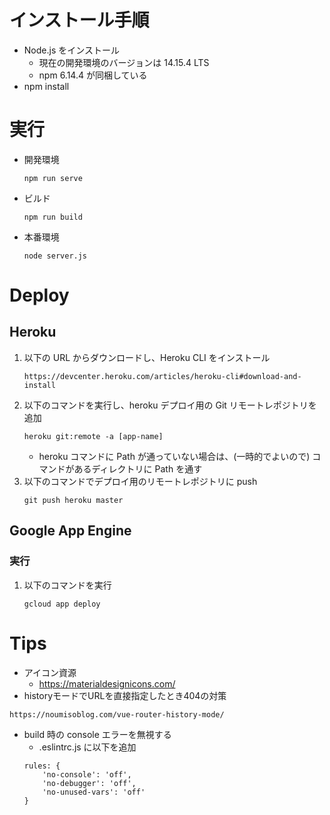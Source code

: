 # インストール手順
- Node.js をインストール
    - 現在の開発環境のバージョンは 14.15.4 LTS
    - npm 6.14.4 が同梱している
- npm install

# 実行
- 開発環境
    ```
    npm run serve
    ```
- ビルド
    ```
    npm run build
    ```
- 本番環境
    ```
    node server.js
    ```

# Deploy
## Heroku
1. 以下の URL からダウンロードし、Heroku CLI をインストール
    ```
    https://devcenter.heroku.com/articles/heroku-cli#download-and-install
    ```
1. 以下のコマンドを実行し、heroku デプロイ用の Git リモートレポジトリを追加
    ```
    heroku git:remote -a [app-name]
    ```
    - heroku コマンドに Path が通っていない場合は、(一時的でよいので) コマンドがあるディレクトリに Path を通す
1. 以下のコマンドでデプロイ用のリモートレポジトリに push
    ```
    git push heroku master
    ```
## Google App Engine
### 実行
1. 以下のコマンドを実行
    ```
    gcloud app deploy
    ```

# Tips
- アイコン資源
    - https://materialdesignicons.com/
- historyモードでURLを直接指定したとき404の対策
```
https://noumisoblog.com/vue-router-history-mode/
```
- build 時の console エラーを無視する
    - .eslintrc.js に以下を追加
    ```
    rules: {
        'no-console': 'off',
        'no-debugger': 'off',
        'no-unused-vars': 'off'
    }
    ```
